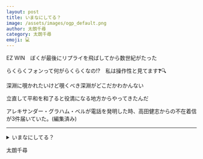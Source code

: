 ```yaml
---
layout: post
title: いまなにしてる？
image: /assets/images/ogp_default.png
author: 太朗千尋
category: 太朗千尋
emoji: 💻
---
```


<div class="tanka-area"><div class="tanka">
<p>EZ WIN　ぼくが最後にリプライを飛ばしてから数世紀がたった</p>
<p>らくらくフォンって何がらくらくなの<span class="safari-rotate">⁉️</span>　私は操作性と見てます❓🔍</p>
<p>深淵に覗かれたいけど覗くべき深淵がどこだかわかんない</p>
<p>立直して平和を和了ると役満になる地方からやってきたんだ</p>
<p>アレキサンダー・グラハム・ベルが電話を発明した時、高田健志からの不在着信が3件届いていた。(編集済み)</p></div></div>

---

<details><summary>いまなにしてる？</summary>
EZ WIN　ぼくが最後にリプライを飛ばしてから数世紀がたった<br />
らくらくフォンって何がらくらくなの⁉️　私は操作性と見てます❓🔍<br />
深淵に覗かれたいけど覗くべき深淵がどこだかわかんない<br />
立直して平和を和了ると役満になる地方からやってきたんだ<br />
アレキサンダー・グラハム・ベルが電話を発明した時、高田健志からの不在着信が3件届いていた。(編集済み)<br />
<br />
</details>

太朗千尋
